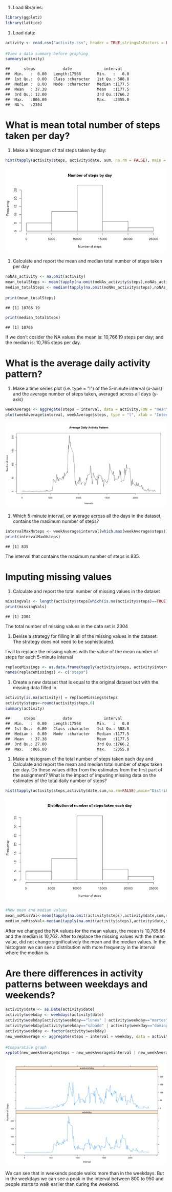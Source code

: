 1.  Load libraries:

``` r
library(ggplot2)
library(lattice)
```

1.  Load data:

``` r
activity <- read.csv("activity.csv", header = TRUE,stringsAsFactors = FALSE)

#View a data summary before graphing
summary(activity)
```

    ##      steps            date              interval     
    ##  Min.   :  0.00   Length:17568       Min.   :   0.0  
    ##  1st Qu.:  0.00   Class :character   1st Qu.: 588.8  
    ##  Median :  0.00   Mode  :character   Median :1177.5  
    ##  Mean   : 37.38                      Mean   :1177.5  
    ##  3rd Qu.: 12.00                      3rd Qu.:1766.2  
    ##  Max.   :806.00                      Max.   :2355.0  
    ##  NA's   :2304

What is mean total number of steps taken per day?
=================================================

1.  Make a histogram of ttal steps taken by day:

``` r
hist(tapply(activity$steps, activity$date, sum, na.rm = FALSE), main = "Number of steps by day",xlab = "Number of steps")
```

![plot of graph1](/figure/graph1.png)

1.  Calculate and report the mean and median total number of steps taken per day

``` r
noNAs_activity <- na.omit(activity)
mean_totalSteps <- mean(tapply(na.omit(noNAs_activity$steps),noNAs_activity$date,sum,na.rm=FALSE))
median_totalSteps <- median(tapply(na.omit(noNAs_activity$steps),noNAs_activity$date,sum,na.rm=FALSE))

print(mean_totalSteps)
```

    ## [1] 10766.19

``` r
print(median_totalSteps)
```

    ## [1] 10765

If we don't cosider the NA values the mean is: 10,766.19 steps per day; and the median is: 10,765 steps per day.

What is the average daily activity pattern?
===========================================

1.  Make a time series plot (i.e. type = "l") of the 5-minute interval (x-axis) and the average number of steps taken, averaged across all days (y-axis)

``` r
weekAverage <- aggregate(steps ~ interval, data = activity,FUN = "mean")
plot(weekAverage$interval, weekAverage$steps, type = "l", xlab = "Intervalo",ylab = "Number of steps",main = "Average Daily Activity Pattern")
```

![plot of graph2](/figure/graph2.png)

1.  Which 5-minute interval, on average across all the days in the dataset, contains the maximum number of steps?

``` r
intervalMaxNsteps <- weekAverage$interval[which.max(weekAverage$steps)]
print(intervalMaxNsteps)
```

    ## [1] 835

The interval that contains the maximum number of steps is 835.

Imputing missing values
=======================

1.  Calculate and report the total number of missing values in the dataset

``` r
missingVals <- length(activity$steps[which(is.na(activity$steps)==TRUE)])
print(missingVals)
```

    ## [1] 2304

The total number of missing values in the data set is 2304

1.  Devise a strategy for filling in all of the missing values in the dataset. The strategy does not need to be sophisticated.

I will to replace the missing values with the value of the mean number of steps for each 5-minute interval

``` r
replaceMissings <- as.data.frame(tapply(activity$steps, activity$interval, mean,na.rm=TRUE))
names(replaceMissings) <- c("steps")
```

1.  Create a new dataset that is equal to the original dataset but with the missing data filled in.

``` r
activity[is.na(activity)] = replaceMissings$steps
activity$steps<-round(activity$steps,0)
summary(activity)
```

    ##      steps            date              interval     
    ##  Min.   :  0.00   Length:17568       Min.   :   0.0  
    ##  1st Qu.:  0.00   Class :character   1st Qu.: 588.8  
    ##  Median :  0.00   Mode  :character   Median :1177.5  
    ##  Mean   : 37.38                      Mean   :1177.5  
    ##  3rd Qu.: 27.00                      3rd Qu.:1766.2  
    ##  Max.   :806.00                      Max.   :2355.0

1.  Make a histogram of the total number of steps taken each day and Calculate and report the mean and median total number of steps taken per day. Do these values differ from the estimates from the first part of the assignment? What is the impact of imputing missing data on the estimates of the total daily number of steps?

``` r
hist(tapply(activity$steps,activity$date,sum,na.rm=FALSE),main="Distribution of number of steps taken each day", xlab="Number of steps")
```

![plot of graph3](/figure/graph3.png)

``` r
#New mean and median values
mean_noMissVal<-mean(tapply(na.omit(activity$steps),activity$date,sum,na.rm=FALSE))
median_noMissVal<-median(tapply(na.omit(activity$steps),activity$date,sum,na.rm=FALSE))
```

After we changed the NA values for the mean values, the mean is 10,765.64 and the median is 10,762. After to replace the missing values with the mean value, did not change significatively the mean and the median values. In the histogram we can see a distribution with more frequency in the interval where the median is.

Are there differences in activity patterns between weekdays and weekends?
=========================================================================

``` r
activity$date <- as.Date(activity$date)
activity$weekday <- weekdays(activity$date)
activity$weekday[activity$weekday=="lunes" | activity$weekday=="martes" | activity$weekday=="miércoles" | activity$weekday=="jueves" | activity$weekday=="viernes"] <- "weekday"
activity$weekday[activity$weekday=="sábado" | activity$weekday=="domingo"] <- "weekend day"
activity$weekday <- factor(activity$weekday)
new_weekAverage <- aggregate(steps ~ interval + weekday, data = activity, FUN= "mean" )

#Comparative graph
xyplot(new_weekAverage$steps ~ new_weekAverage$interval | new_weekAverage$weekday, type="l", layout=c(1,2), xlab="Interval", ylab="Number of Steps")
```

![plot of graph4](/figure/graph4.png)

We can see that in weekends people walks more than in the weekdays. But in the weekdays we can see a peak in the interval between 800 to 950 and people starts to walk earlier than during the weekend.
